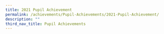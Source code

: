 ```yaml
---
title: 2021 Pupil Achievement
permalink: /achievements/Pupil-Achievements/2021-Pupil-Achievement/
description: ""
third_nav_title: Pupil Achievements
---
```

